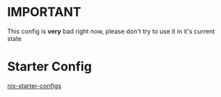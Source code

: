 # IMPORTANT
This config is **very** bad right now, please don't try to use it in it's current state 

# Starter Config 
[nix-starter-configs](https://github.com/Misterio77/nix-starter-configs/tree/main)
